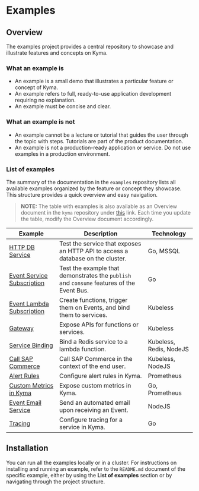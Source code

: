 # Examples

## Overview

The examples project provides a central repository to showcase and illustrate features and concepts on Kyma.

### What an example is

- An example is a small demo that illustrates a particular feature or concept of Kyma.
- An example refers to full, ready-to-use application development requiring no explanation.
- An example must be concise and clear.

### What an example is not

- An example cannot be a lecture or tutorial that guides the user through the topic with steps. Tutorials are part of the product documentation.
- An example is not a production-ready application or service. Do not use examples in a production environment.

### List of examples

The summary of the documentation in the `examples` repository lists all available examples organized by the feature or concept they showcase. This structure provides a quick overview and easy navigation.

>**NOTE:** The table with examples is also available as an Overview document in the `kyma` repository under [this](https://github.com/kyma-project/kyma/blob/master/docs/kyma/docs/007-overview-examples.md) link. Each time you update the table, modify the Overview document accordingly.

| Example | Description | Technology |
|---|---|---|
| [HTTP DB Service](http-db-service/README.md) | Test the service that exposes an HTTP API to access a database on the cluster. | Go, MSSQL |
| [Event Service Subscription](event-subscription/service/README.md) | Test the example that demonstrates the `publish` and `consume` features of the Event Bus. | Go |
| [Event Lambda Subscription](event-subscription/lambda/README.md) | Create functions, trigger them on Events, and bind them to services.  | Kubeless |
| [Gateway](gateway/README.md) | Expose APIs for functions or services.  | Kubeless |
| [Service Binding](service-binding/lambda/README.md) | Bind a Redis service to a lambda function. | Kubeless, Redis, NodeJS |
| [Call SAP Commerce](call-ec/README.md) | Call SAP Commerce in the context of the end user. | Kubeless, NodeJS |
| [Alert Rules](monitoring-alert-rules/README.md) | Configure alert rules in Kyma.  | Prometheus |
| [Custom Metrics in Kyma](monitoring-custom-metrics/README.md) | Expose custom metrics in Kyma.  | Go, Prometheus |
| [Event Email Service](event-email-service/README.md) | Send an automated email upon receiving an Event.  | NodeJS |
| [Tracing](example-tracing/README.md) | Configure tracing for a service in Kyma. | Go |

## Installation

You can run all the examples locally or in a cluster. For instructions on installing and running an example, refer to the `README.md` document of the specific example, either by using the **List of examples** section or by navigating through the project structure.

